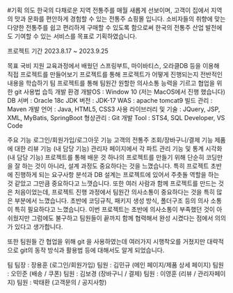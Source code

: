 #기획 의도
한국의 다채로운 지역 전통주를 매월 새롭게 선보이며, 고객이 집에서 지역의 맛과 문화를 편안하게 경험할 수 있는 전통주 쇼핑몰 입니다. 소비자들의 취향에 맞는 다양한 전통주를 쉽고 편리하게 구매할 수 있도록 함으로써 한국의 전통주 산업 발전에도 기여할 수 있는 서비스를 목표로 기획하였습니다.

프로젝트 기간
2023.8.17 ~ 2023.9.25

목표
국비 지원 교육과정에서 배웠던 스프링부트, 마이바티스, 오라클DB 등을 이용해 직접 프로젝트를 만들어보기
프로젝트를 통해 프로젝트가 어떻게 진행되는지 전반적인 내용을 학습하기
팀 프로젝트를 통해 팀원간 원할한 의사소통 능력을 기르고 협업을 위한 git 사용법 습득
개발 환경
개발OS : Window 10 (저는 MacOS에서 진행 했습니다)
DB 서버 : Oracle 18c
JDK 버전 : JDK-17
WAS : apache tomcat9
빌드 관리 : Maven
개발 언어 : Java, HTML5, CSS3
사용 라이브러리 및 기술 : JQuery, JSP, XML, MyBatis, SpringBoot
형상관리 : Git
개발 Tool : STS4, SQL Developer, VS Code

주요 기능
로그인/회원가입/로그아웃 기능
고객의 전통주 조회/장바구니/결제 기능
제품에 대한 리뷰 기능 (내 담당 기능)
관리자 페이지에서 각 파트 관리 기능 및 통계 시각화 (내 담당 기능)
프로젝트를 통해 배운 것
하나의 프로젝트를 만들기 위해 단순히 코딩만을 잘 하는 것이 아니라, 설계 과정도 중요하다는 것을 느꼈습니다.
특히 프로젝트 초반에 진행하게 되는 요구사항 분석과 DB 설계는 프로젝트에 있어서 주춧돌 역할을 하는 것 같았고 그만큼 중요하다고 느꼇습니다.
또한 여러 사람과 함께 프로젝트를 만드는 것은 처음이었는데, 프로젝트 진행 과정에서 팀원간 의사소통이 중요하다는 것을 특히 많은 부분에서 느꼈습니다. 초반에 코딩규칙, 패키지 생성 방식, 폴더구조 등의 의사 소통이 특히 필요하다고 느꼈습니다. 이번 프로젝트는 초반에 의사소통이 부족했던 것이 아쉬웠지만 그럼에도 불구하고 팀원들이 끝까지 함께 협력해서 완성 시켰다는 점에서 의의가 있다고 생가합니다.

또한 팀원들 간 협업을 위해 git 을 사용하였는데 여러가지 시행착오를 거쳤지만 대략적으로 git의 동작 방식과 활용법 등에 대해서도 알게 되었습니다.

팀
팀장 : 장용훈 (로그인/회원가입)
팀원 : 김민규 (메인 페이지/제품 상세 페이지)
팀원 : 오민준 (배송 / 쿠폰)
팀원 : 김보경 (장바구니 / 결제)
팀원 : 이영훈 (리뷰 / 관리자페이지)
팀원 : 박태환 (고객문의 / 공지사항)

